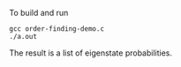 To build and run
```
gcc order-finding-demo.c
./a.out
```

The result is a list of eigenstate probabilities.
